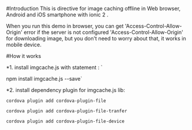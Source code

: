 #Introduction
This is directive for image caching offline in Web browser, Android and iOS smartphone with ionic 2 .

When you run this demo in browser, you can get 'Access-Control-Allow-Origin' error if the server is not configured  'Access-Control-Allow-Origin' for downloading image, but you don't need to worry about that, it works in mobile device.

#How it works

*1. install imgcache.js with statement : `

npm install imgcache.js --save`

*2. install dependency plugin for imgcache.js lib: 

`cordova plugin add cordova-plugin-file`

`cordova plugin add cordova-plugin-file-tranfer`

`cordova plugin add cordova-plugin-file-device`
